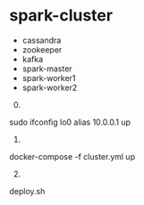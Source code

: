 # spark-cluster

- cassandra
- zookeeper
- kafka
- spark-master
- spark-worker1
- spark-worker2

0.
sudo ifconfig lo0 alias 10.0.0.1 up

1. 
docker-compose -f cluster.yml up

2.
deploy.sh



